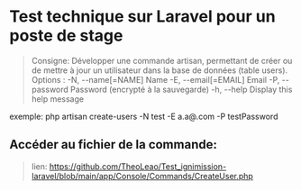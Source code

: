 # Test technique sur Laravel pour un poste de stage

> Consigne: Développer une commande artisan, permettant de créer ou de mettre à jour un utilisateur dans la base de données (table users).
Options :
-N, --name[=NAME]              Name
-E, --email[=EMAIL]            Email
-P, --password                 Password (encrypté à la sauvegarde)
-h, --help                     Display this help message

exemple: php artisan create-users -N test -E a.a@.com -P testPassword

## Accéder au fichier de la commande: 
> lien: https://github.com/TheoLeao/Test_ignimission-laravel/blob/main/app/Console/Commands/CreateUser.php
